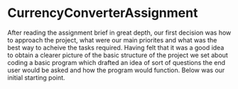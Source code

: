 # CurrencyConverterAssignment

After reading the assignment brief in great depth, our first decision was how to approach the project, what were our main priorites and what was the best way to acheive the tasks required. Having felt that it was a good idea to obtain a clearer picture of the basic structure of the project we set about coding a basic program which drafted an idea of sort of questions the end user would be asked and how the program would function. Below was our initial starting point. 
